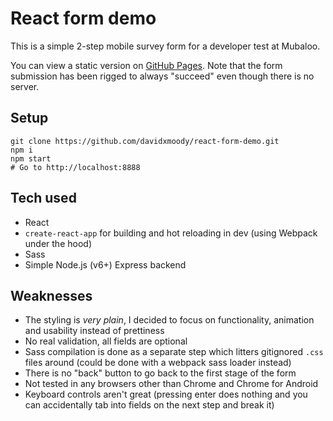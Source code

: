 # React form demo

This is a simple 2-step mobile survey form for a developer test at Mubaloo.

You can view a static version on [GitHub Pages](https://davidxmoody.github.io/react-form-demo/). Note that the form submission has been rigged to always "succeed" even though there is no server.

## Setup

```
git clone https://github.com/davidxmoody/react-form-demo.git
npm i
npm start
# Go to http://localhost:8888
```

## Tech used

- React
- `create-react-app` for building and hot reloading in dev (using Webpack under the hood)
- Sass
- Simple Node.js (v6+) Express backend

## Weaknesses

- The styling is *very plain*, I decided to focus on functionality, animation and usability instead of prettiness
- No real validation, all fields are optional
- Sass compilation is done as a separate step which litters gitignored `.css` files around (could be done with a webpack sass loader instead)
- There is no "back" button to go back to the first stage of the form
- Not tested in any browsers other than Chrome and Chrome for Android
- Keyboard controls aren't great (pressing enter does nothing and you can accidentally tab into fields on the next step and break it)

